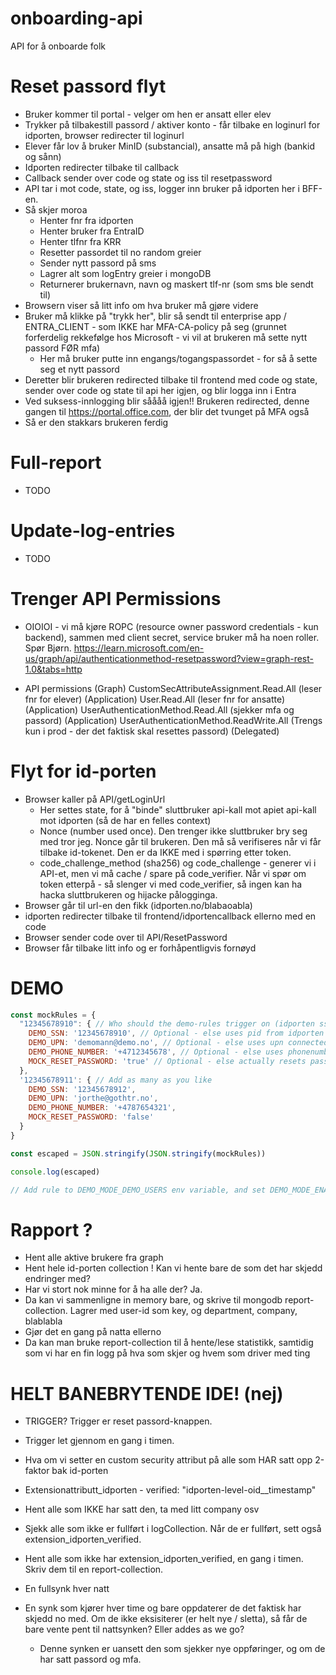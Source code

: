 # onboarding-api
API for å onboarde folk

# Reset passord flyt
- Bruker kommer til portal - velger om hen er ansatt eller elev
- Trykker på tilbakestill passord / aktiver konto - får tilbake en loginurl for idporten, browser redirecter til loginurl
- Elever får lov å bruker MinID (substancial), ansatte må på high (bankid og sånn)
- Idporten redirecter tilbake til callback
- Callback sender over code og state og iss til resetpassword
- API tar i mot code, state, og iss, logger inn bruker på idporten her i BFF-en.
- Så skjer moroa
  - Henter fnr fra idporten
  - Henter bruker fra EntraID
  - Henter tlfnr fra KRR
  - Resetter passordet til no random greier
  - Sender nytt passord på sms
  - Lagrer alt som logEntry greier i mongoDB
  - Returnerer brukernavn, navn og maskert tlf-nr (som sms ble sendt til)
- Browsern viser så litt info om hva bruker må gjøre videre
- Bruker må klikke på "trykk her", blir så sendt til enterprise app / ENTRA_CLIENT - som IKKE har MFA-CA-policy på seg (grunnet forferdelig rekkefølge hos Microsoft - vi vil at brukeren må sette nytt passord FØR mfa)
  - Her må bruker putte inn engangs/togangspassordet - for så å sette seg et nytt passord
- Deretter blir brukeren redirected tilbake til frontend med code og state, sender over code og state til api her igjen, og blir logga inn i Entra
- Ved suksess-innlogging blir såååå igjen!! Brukeren redirected, denne gangen til https://portal.office.com, der blir det tvunget på MFA også
- Så er den stakkars brukeren ferdig

# Full-report
- TODO

# Update-log-entries
- TODO


# Trenger API Permissions
- OIOIOI - vi må kjøre ROPC (resource owner password credentials - kun backend), sammen med client secret, service bruker må ha noen roller. Spør Bjørn. https://learn.microsoft.com/en-us/graph/api/authenticationmethod-resetpassword?view=graph-rest-1.0&tabs=http

- API permissions (Graph)
CustomSecAttributeAssignment.Read.All (leser fnr for elever) (Application)
User.Read.All (leser fnr for ansatte) (Application)
UserAuthenticationMethod.Read.All (sjekker mfa og passord) (Application)
UserAuthenticationMethod.ReadWrite.All (Trengs kun i prod - der det faktisk skal resettes passord) (Delegated)


# Flyt for id-porten

- Browser kaller på API/getLoginUrl
  - Her settes state, for å "binde" sluttbruker api-kall mot apiet api-kall mot idporten (så de har en felles context)
  - Nonce (number used once). Den trenger ikke sluttbruker bry seg med tror jeg. Nonce går til brukeren. Den må så verifiseres når vi får tilbake id-tokenet. Den er da IKKE med i spørring etter token.
  - code_challenge_method (sha256) og code_challenge - generer vi i API-et, men vi må cache / spare på code_verifier. Når vi spør om token etterpå - så slenger vi med code_verifier, så ingen kan ha hacka sluttbrukeren og hijacke pålogginga.
- Browser går til url-en den fikk (idporten.no/blabaoabla)
- idporten redirecter tilbake til frontend/idportencallback ellerno med en code
- Browser sender code over til API/ResetPassword
- Browser får tilbake litt info og er forhåpentligvis fornøyd


# DEMO
```js
const mockRules = {
  "12345678910": { // Who should the demo-rules trigger on (idporten ssn)
    DEMO_SSN: '12345678910', // Optional - else uses pid from idporten
    DEMO_UPN: 'demomann@demo.no', // Optional - else uses upn connected to ssn
    DEMO_PHONE_NUMBER: '+4712345678', // Optional - else uses phonenumber from krr connected to 
    MOCK_RESET_PASSWORD: 'true' // Optional - else actually resets password
  },
  '12345678911': { // Add as many as you like
    DEMO_SSN: '12345678912',
    DEMO_UPN: 'jorthe@gothtr.no',
    DEMO_PHONE_NUMBER: '+4787654321',
    MOCK_RESET_PASSWORD: 'false'
  }
}

const escaped = JSON.stringify(JSON.stringify(mockRules))

console.log(escaped)

// Add rule to DEMO_MODE_DEMO_USERS env variable, and set DEMO_MODE_ENABLED to "true" in env variabels
```

# Rapport ?
- Hent alle aktive brukere fra graph
- Hent hele id-porten collection ! Kan vi hente bare de som det har skjedd endringer med?
- Har vi stort nok minne for å ha alle der? Ja.
- Da kan vi sammenligne in memory bare, og skrive til mongodb report-collection. Lagrer med user-id som key, og department, company, blablabla
- Gjør det en gang på natta ellerno
- Da kan man bruke report-collection til å hente/lese statistikk, samtidig som vi har en fin logg på hva som skjer og hvem som driver med ting


# HELT BANEBRYTENDE IDE! (nej)
- TRIGGER? Trigger er reset passord-knappen.
- Trigger let gjennom en gang i timen.
- Hva om vi setter en custom security attribut på alle som HAR satt opp 2-faktor bak id-porten
- Extensionattributt_idporten - verified: "idporten-level-oid__timestamp"
- Hent alle som IKKE har satt den, ta med litt company osv
- Sjekk alle som ikke er fullført i logCollection. Når de er fullført, sett også extension_idporten_verified.
- Hent alle som ikke har extension_idporten_verified, en gang i timen. Skriv dem til en report-collection.


- En fullsynk hver natt
- En synk som kjører hver time og bare oppdaterer de det faktisk har skjedd no med. Om de ikke eksisiterer (er helt nye / sletta), så får de bare vente pent til nattsynken? Eller addes as we go?
  - Denne synken er uansett den som sjekker nye oppføringer, og om de har satt passord og mfa.

